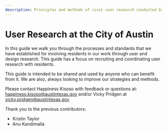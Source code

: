 ```yaml
---
description: Principles and methods of civic user research conducted by the City of Austin.
---
```


# User Research at the City of Austin

In this guide we walk you through the processes and standards that we have established for involving residents in our work through user and design research. This guide has a focus on recruiting and coordinating user research with residents.

This guide is intended to be shared and used by anyone who can benefit from it. We are also, always looking to improve our strategies and methods.

Please contact Happiness Kisoso with feedback or questions at: happiness.kisoso@austintexas.gov  and/or Vicky Pridgen at vicky.pridgen@austintexas.gov

Thank you to the previous contributors: 
- Kristin Taylor
- Anu Kandimalla

